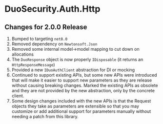 # DuoSecurity.Auth.Http

## Changes for 2.0.0 Release

1. Bumped to targeting `net8.0`
2. Removed dependency on `Newtonsoft.Json`
3. Removed some internal model->model mapping to cut down on allocations
4. The `DuoResponse` object is now properly `IDisposable` (it returns an `HttpResponseMessage`)
5. Provided a new `IDuoAuthClient` abstraction for DI or mocking
6. Continued to support existing APIs, but some new APIs were introduced that will make it easier to support new parameters as they are release without causing breaking changes. Marked the existing APIs as obsolete and they are not provided by the new abstraction, only by the concrete client.
7. Some design changes included with the new APIs is that the Request objects they take as parameters are extensible so that you may customize or add additional support for parameters manually without needing a patch from this library.